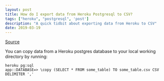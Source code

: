 ```yaml
---
layout: post
title: How do I export data from Heroku Postgresql to CSV?
tags: ["heroku", "postgresql", 'post']
description: "A quick tidbit about exporting data from Heroku to CSV"
date: 2019-03-19
---
```

[Source](https://www.codeography.com/2016/02/11/export-heroku-postgres-to-csv.html)

You can copy data from a Heroku postgres database to your local working directory by running: 

```
heroku pg:sql 
app::DATABASE=> \copy (SELECT * FROM some_table) TO some_table.csv CSV DELIMITER ','
```
